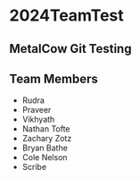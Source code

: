 # 2024TeamTest

## MetalCow Git Testing

## Team Members

* Rudra
* Praveer
* Vikhyath
* Nathan Tofte
* Zachary Zotz
* Bryan Bathe
* Cole Nelson
* Scribe
